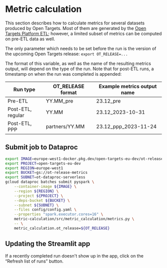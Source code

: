 # Metric calculation
This section describes how to calculate metrics for several datasets produced by Open Targets. Most of them are generated by the [Open Targets Platform ETL](https://github.com/opentargets/platform-etl-backend); however, a limited subset of metrics can be computed on pre-ETL data as well.

The only parameter which needs to be set before the run is the version of the upcoming Open Targets release: `export OT_RELEASE=...`

The format of this variable, as well as the name of the resulting metrics output, will depend on the type of the run. Note that for post-ETL runs, a timestamp on when the run was completed is appended:

| Run type          | OT_RELEASE format | Example metrics output name |
|-------------------|-------------------|-----------------------------|
| Pre-ETL           | YY.MM_pre         | 23.12_pre                   |
| Post-ETL, regular | YY.MM             | 23.12_2023-10-31            |
| Post-ETL, PPP     | partners/YY.MM    | 23.12_ppp_2023-11-24        |


## Submit job to Dataproc
```bash
export IMAGE=europe-west1-docker.pkg.dev/open-targets-eu-dev/ot-release-metrics/metric-calculation:latest
export PROJECT=open-targets-eu-dev
export REGION=europe-west1
export BUCKET=gs://ot-release-metrics
export SUBNET=ot-dataproc-serverless
gcloud dataproc batches submit pyspark \
    --container-image ${IMAGE} \
    --region ${REGION} \
    --project ${PROJECT} \
    --deps-bucket ${BUCKET} \
    --subnet ${SUBNET} \
    --files config/config.yaml \
    --properties "spark.executor.cores=16" \
    metric-calculation/src/metric_calculation/metrics.py \
    -- \
    metric_calculation.ot_release=${OT_RELEASE}
```


## Updating the Streamlit app
If a recently completed run doesn't show up in the app, click on the “Refresh list of runs” button.
